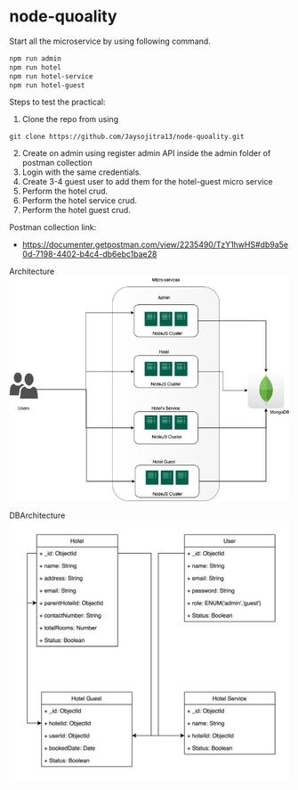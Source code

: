 # node-quoality

Start all the microservice by using following command.
```
npm run admin
npm run hotel
npm run hotel-service
npm run hotel-guest
```

Steps to test the practical:
 1. Clone the repo from using 
```
git clone https://github.com/Jaysojitra13/node-quoality.git
```
2. Create on admin using register admin API inside the admin folder of postman collection
3. Login with the same credentials.
4. Create 3-4 guest user to add them for the hotel-guest micro service
5. Perform the hotel crud.
6. Perform the hotel service crud.
7. Perform the hotel guest crud.

Postman collection link:
- https://documenter.getpostman.com/view/2235490/TzY1hwHS#db9a5e0d-7198-4402-b4c4-db6ebc1bae28

Architecture
![Architecture](architecture.png)

DBArchitecture
![DB Architecture](DB-diagram.png)